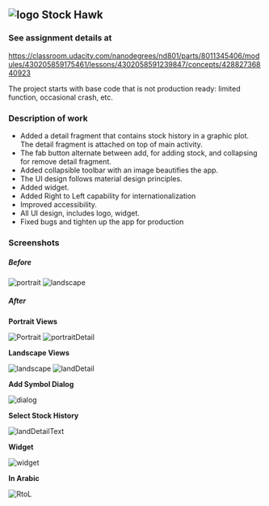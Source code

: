 ## ![logo](https://github.com/mingrutar/stockHawk/blob/master/screenShots/stockHawk_logo_4.png?raw=true) Stock Hawk ##

### See assignment details at ###
   https://classroom.udacity.com/nanodegrees/nd801/parts/8011345406/modules/430205859175461/lessons/4302058591239847/concepts/42882736840923

The project starts with base code that is not production ready: limited function, occasional crash, etc.

### Description of work ###

* Added a detail fragment that contains stock history in a graphic plot. The detail fragment is attached on top of main activity.
* The fab button alternate between add, for adding stock, and collapsing for remove detail fragment.
* Added collapsible toolbar with an image beautifies the app.
* The UI design follows material design principles.
* Added widget.
* Added Right to Left capability for internationalization
* Improved accessibility.
* All UI design, includes logo, widget.
* Fixed bugs and tighten up the app for production

### Screenshots ###
##### Before #####

![portrait](https://github.com/mingrutar/stockHawk/blob/master/screenShots/v0-portrait.png?raw=true)
![landscape](https://github.com/mingrutar/stockHawk/blob/master/screenShots/v0-landscape.png?raw=true)

##### After #####

__Portrait Views__

![Portrait](https://github.com/mingrutar/stockHawk/blob/master/screenShots/v2-portrait.png?raw=true)
![portraitDetail](https://github.com/mingrutar/stockHawk/blob/master/screenShots/v2-portrait-detail.png?raw=true)

__Landscape Views__

![landscape](https://github.com/mingrutar/stockHawk/blob/master/screenShots/v2-landscape.png?raw=true)
![landDetail](https://github.com/mingrutar/stockHawk/blob/master/screenShots/v2-landscape-detail.png?raw=true)

__Add Symbol Dialog__

![dialog](https://github.com/mingrutar/stockHawk/blob/master/screenShots/dialog.png?raw=true)

__Select Stock History__

![landDetailText](https://github.com/mingrutar/stockHawk/blob/master/screenShots/v2-landscape-detail2.png?raw=true)

__Widget__

![widget](https://github.com/mingrutar/stockHawk/blob/master/screenShots/widgets.png?raw=true)

__In Arabic__

![RtoL](https://github.com/mingrutar/stockHawk/blob/master/screenShots/RtoL.png?raw=true)
